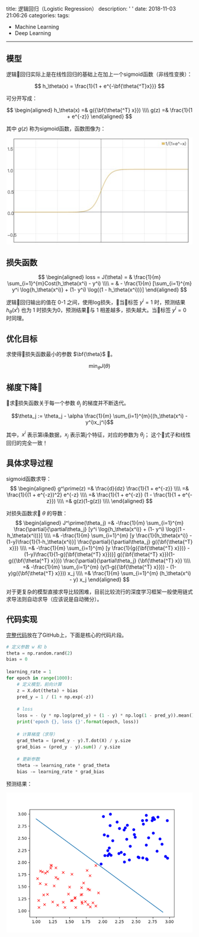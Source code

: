 title: 逻辑回归（Logistic Regression）
description: ' '
date: 2018-11-03 21:06:26
categories:
tags:
  - Machine Learning
  - Deep Learning
---

## 模型

逻辑回归实际上是在线性回归的基础上在加上一个sigmoid函数（非线性变换）：

$$
h_\theta(x) = \frac{1}{1 + e^{-\bf{\theta{^T}x}}}
$$

可分开写成：

$$
\begin{aligned}
h_\theta(x) =& g({\bf{\theta{^T} x}}) \\\\
g(z) =& \frac{1}{1 + e^{-z}}
\end{aligned}
$$

其中 $g(z)$ 称为sigmoid函数，函数图像为：

![sigmoid image](/resource/images/sigmoid.png)

## 损失函数

$$
\begin{aligned}
loss =  J(\theta) = & \frac{1}{m} \sum_{i=1}^{m}Cost(h_\theta(x^i) - y^i) \\\\
= & -  \frac{1}{m} [\sum_{i=1}^{m} y^i \log{h_\theta(x^i)} + (1- y^i) \log{(1 - h_\theta(x^i))}]
\end{aligned}
$$

逻辑回归输出的值在 0-1 之间，使用log损失，当标签 $y^i=1$ 时，预测结果 $h_\theta(x^i)$ 也为 1 时损失为0，预测结果与 1 相差越多，损失越大。当标签 $y^i=0$ 时同理。

## 优化目标

求使得损失函数最小的参数 $\bf{\theta}$ 。

$$\min_{\theta} J(\theta)$$

## 梯度下降

求损失函数关于每一个参数 $\theta_j$ 的梯度并不断迭代。

$$\theta_j := \theta_j - \alpha \frac{1}{m} \sum_{i=1}^{m}{(h_\theta(x^i) - y^i)x_j^i}$$

其中，$x^i$ 表示第i条数据，$x_j$ 表示第j个特征，对应的参数为 $\theta_j$； 这个式子和线性回归的完全一致！

## 具体求导过程

sigmoid函数求导：
$$
\begin{aligned}
g^\prime(z) =& \frac{d}{dz} \frac{1}{1 + e^{-z}} \\\\
=& \frac{1}{(1 + e^{-z})^2} e^{-z} \\\\
=& \frac{1}{1 + e^{-z}} (1 - \frac{1}{1 + e^{-z}}) \\\\
=& g(z)(1-g(z)) \\\\
\end{aligned}
$$

对损失函数求 $\theta$ 的导数：
$$
\begin{aligned}
J^\prime(\theta_j) =& -\frac{1}{m} \sum_{i=1}^{m} \frac{\partial}{\partial\theta_j} [y^i \log{h_\theta(x^i)} + (1- y^i) \log{(1 - h_\theta(x^i))}] \\\\
=& -\frac{1}{m} \sum_{i=1}^{m} [y \frac{1}{h_\theta(x^i)} - (1-y)\frac{1}{1-h_\theta(x^i)}] \frac{\partial}{\partial\theta_j} g({\bf{\theta{^T} x}}) \\\\
=& -\frac{1}{m} \sum_{i=1}^{m} [y \frac{1}{g({\bf{\theta{^T} x}})} - (1-y)\frac{1}{1-g({\bf{\theta{^T} x}})}] g({\bf{\theta{^T} x}})(1-g({\bf{\theta{^T} x}})) \frac{\partial}{\partial\theta_j} {\bf{\theta{^T} x}} \\\\
=& -\frac{1}{m} \sum_{i=1}^{m} (y(1-g({\bf{\theta{^T} x}})) - (1-y)g({\bf{\theta{^T} x}})) x_j \\\\
=& \frac{1}{m} \sum_{i=1}^{m} (h_\theta(x^i) - y) x_j
\end{aligned}
$$

对于更复杂的模型直接求导比较困难，目前比较流行的深度学习框架一般使用链式求导法则自动求导（应该说是自动微分）。
## 代码实现

[完整代码](https://github.com/hf136/models/tree/master/LogisticRegression)放在了GitHub上，下面是核心的代码片段。

``` python
# 定义参数 w 和 b
theta = np.random.rand(2)
bias = 0

learning_rate = 1
for epoch in range(1000):
    # 定义模型，前向计算
    z = X.dot(theta) + bias
    pred_y = 1 / (1 + np.exp(-z))

    # loss
    loss = - (y * np.log(pred_y) + (1 - y) * np.log(1 - pred_y)).mean()
    print('epoch {}, loss {}'.format(epoch, loss))

    # 计算梯度（求导）
    grad_theta = (pred_y - y).T.dot(X) / y.size
    grad_bias = (pred_y - y).sum() / y.size

    # 更新参数
    theta -= learning_rate * grad_theta
    bias -= learning_rate * grad_bias
```

预测结果：

![lr res](https://github.com/hf136/models/raw/master/docs/images/logis-reg.png)